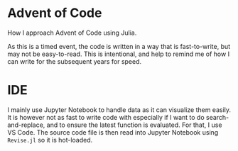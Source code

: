 # Advent of Code

How I approach Advent of Code using Julia.

As this is a timed event, the code is written in a way that is fast-to-write, but may not be easy-to-read. This is intentional, and help to remind me of how I can write for the subsequent years for speed.

# IDE
I mainly use Jupyter Notebook to handle data as it can visualize them easily. It is however not as fast to write code with especially if I want to do search-and-replace, and to ensure the latest function is evaluated. For that, I use VS Code. The source code file is then read into Jupyter Notebook using `Revise.jl` so it is hot-loaded.
